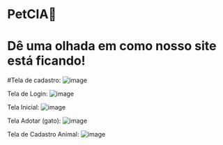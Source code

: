 # PetCIA🐾
# Dê uma olhada em como nosso site está ficando!
#Tela de cadastro:
![image](https://github.com/user-attachments/assets/65611ba4-b3ef-4e63-a773-ea8cff668d8c)

Tela de Login:
![image](https://github.com/user-attachments/assets/6cf46d61-6413-4408-9f8e-a2d885f640b5)

Tela Inicial:
![image](https://github.com/user-attachments/assets/4fcc6c3c-180c-482c-9406-ee170726b806)

Tela Adotar (gato):
![image](https://github.com/user-attachments/assets/40879dca-3c90-4313-87dc-d71e6d266e13)

Tela de Cadastro Animal:
![image](https://github.com/user-attachments/assets/9f1e11e3-795c-45c9-ba67-a81b22ffef81)

